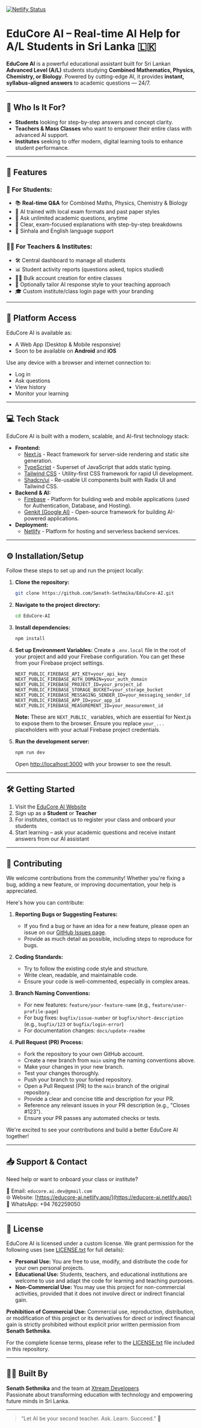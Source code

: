 [![Netlify Status](https://api.netlify.com/api/v1/badges/ceca7de4-698d-41a1-b520-2d988072ad82/deploy-status)](https://app.netlify.com/projects/senathsethmika/deploys)
# EduCore AI – Real-time AI Help for A/L Students in Sri Lanka 🇱🇰 

**EduCore AI** is a powerful educational assistant built for Sri Lankan **Advanced Level (A/L)** students studying **Combined Mathematics, Physics, Chemistry, or Biology**. Powered by cutting-edge AI, it provides **instant, syllabus-aligned answers** to academic questions — 24/7.

--- 

## 🎯 Who Is It For?

- **Students** looking for step-by-step answers and concept clarity.
- **Teachers & Mass Classes** who want to empower their entire class with advanced AI support.
- **Institutes** seeking to offer modern, digital learning tools to enhance student performance.

---

## 🚀 Features

### 🧠 For Students:
- 📚 **Real-time Q&A** for Combined Maths, Physics, Chemistry & Biology
- 🤖 AI trained with local exam formats and past paper styles
- 🔄 Ask unlimited academic questions, anytime
- 🧪 Clear, exam-focused explanations with step-by-step breakdowns
- 💬 Sinhala and English language support

### 👨‍🏫 For Teachers & Institutes:
- 🛠️ Central dashboard to manage all students
- 📊 Student activity reports (questions asked, topics studied)
- 🧑‍🎓 Bulk account creation for entire classes
- 🧠 Optionally tailor AI response style to your teaching approach
- 🎓 Custom institute/class login page with your branding

---

## 📱 Platform Access

EduCore AI is available as:
- A Web App (Desktop & Mobile responsive)
- Soon to be available on **Android** and **iOS**

Use any device with a browser and internet connection to:
- Log in
- Ask questions
- View history
- Monitor your learning

---

## 💻 Tech Stack

EduCore AI is built with a modern, scalable, and AI-first technology stack:

- **Frontend:**
    - [Next.js](https://nextjs.org/) - React framework for server-side rendering and static site generation.
    - [TypeScript](https://www.typescriptlang.org/) - Superset of JavaScript that adds static typing.
    - [Tailwind CSS](https://tailwindcss.com/) - Utility-first CSS framework for rapid UI development.
    - [Shadcn/ui](https://ui.shadcn.com/) - Re-usable UI components built with Radix UI and Tailwind CSS.
- **Backend & AI:**
    - [Firebase](https://firebase.google.com/) - Platform for building web and mobile applications (used for Authentication, Database, and Hosting).
    - [Genkit (Google AI)](https://ai.google.dev/genkit) - Open-source framework for building AI-powered applications.
- **Deployment:**
    - [Netlify](https://www.netlify.com/) - Platform for hosting and serverless backend services.

---

## ⚙️ Installation/Setup

Follow these steps to set up and run the project locally:

1.  **Clone the repository:**
    ```bash
    git clone https://github.com/Senath-Sethmika/EduCore-AI.git
    ```

2.  **Navigate to the project directory:**
    ```bash
    cd EduCore-AI
    ```

3.  **Install dependencies:**
    ```bash
    npm install
    ```

4.  **Set up Environment Variables:**
    Create a `.env.local` file in the root of your project and add your Firebase configuration. You can get these from your Firebase project settings.

    ```plaintext
    NEXT_PUBLIC_FIREBASE_API_KEY=your_api_key
    NEXT_PUBLIC_FIREBASE_AUTH_DOMAIN=your_auth_domain
    NEXT_PUBLIC_FIREBASE_PROJECT_ID=your_project_id
    NEXT_PUBLIC_FIREBASE_STORAGE_BUCKET=your_storage_bucket
    NEXT_PUBLIC_FIREBASE_MESSAGING_SENDER_ID=your_messaging_sender_id
    NEXT_PUBLIC_FIREBASE_APP_ID=your_app_id
    NEXT_PUBLIC_FIREBASE_MEASUREMENT_ID=your_measurement_id
    ```
    **Note:** These are `NEXT_PUBLIC_` variables, which are essential for Next.js to expose them to the browser. Ensure you replace `your_...` placeholders with your actual Firebase project credentials.

5.  **Run the development server:**
    ```bash
    npm run dev
    ```
    Open [http://localhost:3000](http://localhost:3000) with your browser to see the result.

---

## 🛠️ Getting Started

1. Visit the [EduCore AI Website](https://educore-ai.netlify.app/)
2. Sign up as a **Student** or **Teacher**
3. For institutes, contact us to register your class and onboard your students
4. Start learning – ask your academic questions and receive instant answers from our AI assistant

---

## 🙌 Contributing

We welcome contributions from the community! Whether you're fixing a bug, adding a new feature, or improving documentation, your help is appreciated.

Here's how you can contribute:

1.  **Reporting Bugs or Suggesting Features:**
    - If you find a bug or have an idea for a new feature, please open an issue on our [GitHub Issues page](https://github.com/Senath-Sethmika/EduCore-AI/issues).
    - Provide as much detail as possible, including steps to reproduce for bugs.

2.  **Coding Standards:**
    - Try to follow the existing code style and structure.
    - Write clean, readable, and maintainable code.
    - Ensure your code is well-commented, especially in complex areas.

3.  **Branch Naming Conventions:**
    - For new features: `feature/your-feature-name` (e.g., `feature/user-profile-page`)
    - For bug fixes: `bugfix/issue-number` or `bugfix/short-description` (e.g., `bugfix/123` or `bugfix/login-error`)
    - For documentation changes: `docs/update-readme`

4.  **Pull Request (PR) Process:**
    - Fork the repository to your own GitHub account.
    - Create a new branch from `main` using the naming conventions above.
    - Make your changes in your new branch.
    - Test your changes thoroughly.
    - Push your branch to your forked repository.
    - Open a Pull Request (PR) to the `main` branch of the original repository.
    - Provide a clear and concise title and description for your PR.
    - Reference any relevant issues in your PR description (e.g., "Closes #123").
    - Ensure your PR passes any automated checks or tests.

We're excited to see your contributions and build a better EduCore AI together!

---

## 📥 Support & Contact

Need help or want to onboard your class or institute?

📧 Email: `educore.ai.dev@gmail.com`  
🌐 Website: [https://educore-ai.netlify.app/](https://educore-ai.netlify.app/)  
📱 WhatsApp: +94 762259050

---

## 📜 License

EduCore AI is licensed under a custom license. We grant permission for the following uses (see [LICENSE.txt](LICENSE.txt) for full details):

- **Personal Use:** You are free to use, modify, and distribute the code for your own personal projects.
- **Educational Use:** Students, teachers, and educational institutions are welcome to use and adapt the code for learning and teaching purposes.
- **Non-Commercial Use:** You may use this project for non-commercial activities, provided that it does not involve direct or indirect financial gain.

**Prohibition of Commercial Use:**
Commercial use, reproduction, distribution, or modification of this project or its derivatives for direct or indirect financial gain is strictly prohibited without explicit prior written permission from **Senath Sethmika**.

For the complete license terms, please refer to the [LICENSE.txt](LICENSE.txt) file included in this repository.

---

## 🧑‍💻 Built By

**Senath Sethmika** and the team at [Xtream Developers](https://github.com/Senath-Sethmika)  
Passionate about transforming education with technology and empowering future minds in Sri Lanka.

---

> “Let AI be your second teacher. Ask. Learn. Succeed.” 🚀
